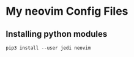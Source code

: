 My neovim Config Files
======================

## Installing python modules

```
pip3 install --user jedi neovim
```

